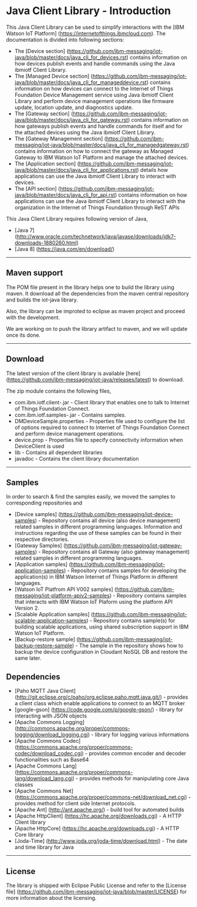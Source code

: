 Java Client Library - Introduction
============================================

This Java Client Library can be used to simplify interactions with the [IBM Watson IoT Platform] (https://internetofthings.ibmcloud.com). The documentation is divided into following sections:  

- The [Device section] (https://github.com/ibm-messaging/iot-java/blob/master/docs/java_cli_for_devices.rst) contains information on how devices publish events and handle commands using the Java ibmiotf Client Library. 
- The [Managed Device section] (https://github.com/ibm-messaging/iot-java/blob/master/docs/java_cli_for_manageddevice.rst) contains information on how devices can connect to the Internet of Things Foundation Device Management service using Java ibmiotf Client Library and perform device management operations like firmware update, location update, and diagnostics update.
- The [Gateway section] (https://github.com/ibm-messaging/iot-java/blob/master/docs/java_cli_for_gateway.rst) contains information on how gateways publish events and handle commands for itself and for the attached devices using the Java ibmiotf Client Library. 
- The [Gateway Management section] (https://github.com/ibm-messaging/iot-java/blob/master/docs/java_cli_for_managedgateway.rst) contains information on how to connect the gateway as Managed Gateway to IBM Watson IoT Platform and manage the attached devices.
- The [Application section] (https://github.com/ibm-messaging/iot-java/blob/master/docs/java_cli_for_applications.rst) details how applications can use the Java ibmiotf Client Library to interact with devices.
- The [API section] (https://github.com/ibm-messaging/iot-java/blob/master/docs/java_cli_for_api.rst)  contains information on how applications can use the Java ibmiotf Client Library to interact with the organization in the Internet of Things Foundation through ReST APIs

This Java Client Library requires following version of Java,

*  [Java 7] (http://www.oracle.com/technetwork/java/javase/downloads/jdk7-downloads-1880260.html)
*  [Java 8] (https://java.com/en/download/)

----

Maven support
--------------------------------------------------------------------

The POM file present in the library helps one to build the library using maven. It download all the dependencies from the maven central repository and builds the iot-java library.

Also, the library can be improted to eclipse as maven project and proceed with the development. 

We are working on to push the library artifact to maven, and we will update once its done.

----

Download
-------------------------------------------------------------------------------
The latest version of the client library is available [here] (https://github.com/ibm-messaging/iot-java/releases/latest) to download.

The zip module contains the following files,

* com.ibm.iotf.client-<version>.jar - Client library that enables one to talk to Internet of Things Foundation Connect.
* com.ibm.iotf.samples-<version>.jar - Contains samples.
* DMDeviceSample.properties - Properties file used to configure the list of options required to connect to Internet of Things Foundation Connect and perform device management operations.
* device.prop - Properties file to specify connectivity information when DeviceClient is used
* lib - Contains all dependent libraries
* javadoc - Contains the client library documentation

----

Samples
-------------------------------------------------------------------------------
In order to search & find the samples easily, we moved the samples to corresponding repositories and 

* [Device samples] (https://github.com/ibm-messaging/iot-device-samples) - Repository contains all device (also device management) related samples in different programming languages. Information and instructions regarding the use of these samples can be found in their respective directories.
* [Gateway Samples] (https://github.com/ibm-messaging/iot-gateway-samples) - Repository contains all Gateway (also gateway management) related samples in different programming languages.
* [Application samples] (https://github.com/ibm-messaging/iot-application-samples) - Repository contains samples for developing the application(s) in IBM Watson Internet of Things Platform in different languages.
* [Watson IoT Platfrom API V002 samples] (https://github.com/ibm-messaging/iot-platform-apiv2-samples) - Repository contains samples that interacts with IBM Watson IoT Plaform using the platform API Version 2.
* [Scalable Application samples] (https://github.com/ibm-messaging/iot-scalable-application-samples) - Repository contains sample(s) for building scalable applications, using shared subscription support in IBM Watson IoT Platform.
* [Backup-restore sample] (https://github.com/ibm-messaging/iot-backup-restore-sample) - The sample in the repository shows how to backup the device configuration in Cloudant NoSQL DB and restore the same later.


Dependencies
-------------------------------------------------------------------------------

-  [Paho MQTT Java Client] (http://git.eclipse.org/c/paho/org.eclipse.paho.mqtt.java.git/) - provides a client class which enable applications to connect to an MQTT broker
-  [google-gson] (https://code.google.com/p/google-gson/) - library for interacting with JSON objects
-  [Apache Commons Logging] (http://commons.apache.org/proper/commons-logging/download_logging.cgi) - library for logging various informations
-  [Apache Commons Codec] (https://commons.apache.org/proper/commons-codec/download_codec.cgi) - provides common encoder and decoder functionalities such as Base64
-  [Apache Commons Lang] (https://commons.apache.org/proper/commons-lang/download_lang.cgi) - provides methods for manipulating core Java classes
-  [Apache Commons Net] (https://commons.apache.org/proper/commons-net/download_net.cgi) - provides method for client side Internet protocols.
-  [Apache Ant] (http://ant.apache.org/) - build tool for automated builds
-  [Apache HttpClient] (https://hc.apache.org/downloads.cgi) - A HTTP Client library
-  [Apache HttpCore] (https://hc.apache.org/downloads.cgi)  - A HTTP Core library
-  [Joda-Time] (http://www.joda.org/joda-time/download.html) - The date and time library for Java 

----

License
-----------------------

The library is shipped with Eclipse Public License and refer to the [License file] (https://github.com/ibm-messaging/iot-java/blob/master/LICENSE) for more information about the licensing.
